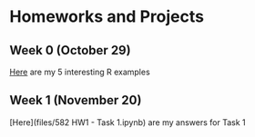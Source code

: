 # Homeworks and Projects

## Week 0 (October 29)

[Here](files/example_homework_0.html) are my 5 interesting R examples

## Week 1 (November 20)

[Here](files/582 HW1 - Task 1.ipynb) are my answers for Task 1
